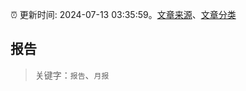 :alarm_clock: 更新时间: 2024-07-13 03:35:59。[文章来源](/README.md)、[文章分类](/TAGS.md)

## 报告


> 关键字：`报告`、`月报`



